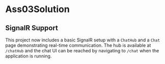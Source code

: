 # Ass03Solution

## SignalR Support

This project now includes a basic SignalR setup with a `ChatHub` and a `Chat`
page demonstrating real-time communication. The hub is available at `/chatHub`
and the chat UI can be reached by navigating to `/chat` when the application is
running.
